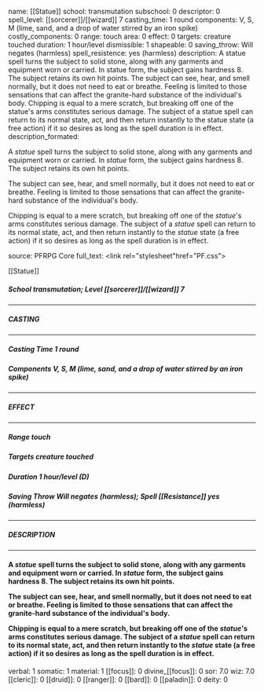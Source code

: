 name: [[Statue]]
school: transmutation
subschool: 0
descriptor: 0
spell_level: [[sorcerer]]/[[wizard]] 7
casting_time: 1 round
components: V, S, M (lime, sand, and a drop of water stirred by an iron spike)
costly_components: 0
range: touch
area: 0
effect: 0
targets: creature touched
duration: 1 hour/level
dismissible: 1
shapeable: 0
saving_throw: Will negates (harmless)
spell_resistence: yes (harmless)
description: A statue spell turns the subject to solid stone, along with any garments and equipment worn or carried. In statue form, the subject gains hardness 8. The subject retains its own hit points.  The subject can see, hear, and smell normally, but it does not need to eat or breathe. Feeling is limited to those sensations that can affect the granite-hard substance of the individual's body.  Chipping is equal to a mere scratch, but breaking off one of the statue's arms constitutes serious damage. The subject of a statue spell can return to its normal state, act, and then return instantly to the statue state (a free action) if it so desires as long as the spell duration is in effect.
description_formated: <p>A <i>statue</i> spell turns the subject to solid stone, along with any garments and equipment worn or carried. In <i>statue</i> form, the subject gains hardness 8. The subject retains its own hit points.</p><p>The subject can see, hear, and smell normally, but it does not need to eat or breathe. Feeling is limited to those sensations that can affect the granite-hard substance of the individual's body.</p><p>Chipping is equal to a mere scratch, but breaking off one of the <i>statue</i>'s arms constitutes serious damage. The subject of a <i>statue</i> spell can return to its normal state, act, and then return instantly to the <i>statue</i> state (a free action) if it so desires as long as the spell duration is in effect.</p>
source: PFRPG Core
full_text: <link rel="stylesheet"href="PF.css"><div class="heading"><p class="alignleft">[[Statue]]</p><div style="clear: both;"></div></div><div><h5><b>School </b>transmutation; <b>Level </b>[[sorcerer]]/[[wizard]] 7</h5></div><hr/><div><h5><b>CASTING</b></h5></div><hr/><div><h5><b>Casting Time </b>1 round</h5><h5><b>Components </b>V, S, M (lime, sand, and a drop of water stirred by an iron spike)</h5></div><hr/><div><h5><b>EFFECT</b></h5></div><hr/><div><h5><b>Range </b>touch</h5><h5><b>Targets </b>creature touched</h5><h5><b>Duration </b>1 hour/level (D)</h5><h5><b>Saving Throw </b>Will negates (harmless); <b>Spell [[Resistance]] </b>yes (harmless)</h5></div><hr/><div><h5><b>DESCRIPTION</b></h5></div><hr/><div><h4><p>A <i>statue</i> spell turns the subject to solid stone, along with any garments and equipment worn or carried. In <i>statue</i> form, the subject gains hardness 8. The subject retains its own hit points.</p><p>The subject can see, hear, and smell normally, but it does not need to eat or breathe. Feeling is limited to those sensations that can affect the granite-hard substance of the individual's body.</p><p>Chipping is equal to a mere scratch, but breaking off one of the <i>statue</i>'s arms constitutes serious damage. The subject of a <i>statue</i> spell can return to its normal state, act, and then return instantly to the <i>statue</i> state (a free action) if it so desires as long as the spell duration is in effect.</p></h4></div>
verbal: 1
somatic: 1
material: 1
[[focus]]: 0
divine_[[focus]]: 0
sor: 7.0
wiz: 7.0
[[cleric]]: 0
[[druid]]: 0
[[ranger]]: 0
[[bard]]: 0
[[paladin]]: 0
deity: 0
